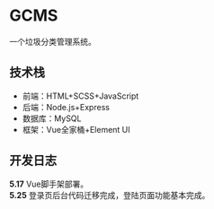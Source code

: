 # GCMS
一个垃圾分类管理系统。

## 技术栈
+ 前端：HTML+SCSS+JavaScript
+ 后端：Node.js+Express
+ 数据库：MySQL
+ 框架：Vue全家桶+Element UI

## 开发日志
**5.17**  Vue脚手架部署。
<br/>
**5.25**  登录页后台代码迁移完成，登陆页面功能基本完成。



